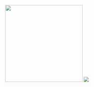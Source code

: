 <img src= "https://github.com/user-attachments/assets/0b12e208-866b-48cd-be5e-b1a2224eff09" width="250"/>


<img src="https://i.imgflip.com/9s9zsm.gif"/>
